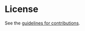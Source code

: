 # License

See the
[guidelines for contributions](https://github.com/cbor-wg/cddl-modules/blob/main/CONTRIBUTING.md).
